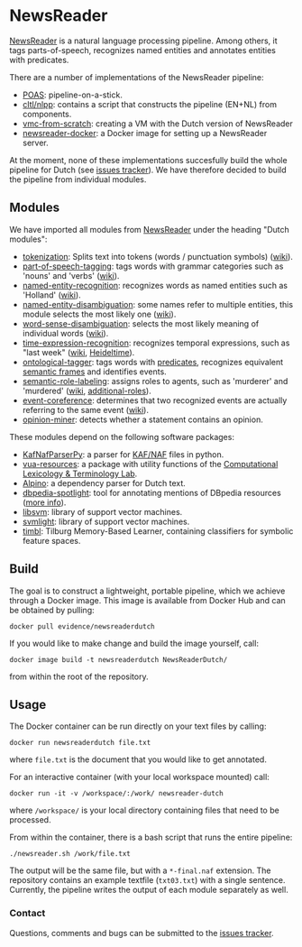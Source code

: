 # NewsReader
[NewsReader](www.newsreader-project.eu/) is a natural language processing pipeline. Among others, it tags parts-of-speech, recognizes named entities and annotates entities with predicates.

There are a number of implementations of the NewsReader pipeline:
- [POAS](http://poas.eu/): pipeline-on-a-stick.
- [cltl/nlpp](https://github.com/cltl/nlpp): contains a script that constructs the pipeline (EN+NL) from components.
- [vmc-from-scratch](https://github.com/ixa-ehu/vmc-from-scratch): creating a VM with the Dutch version of NewsReader
- [newsreader-docker](https://hub.docker.com/r/vanatteveldt/newsreader-docker/): a Docker image for setting up a NewsReader server.

At the moment, none of these implementations succesfully build the whole pipeline for Dutch (see [issues tracker](https://github.com/ADAH-EviDENce/NewsReader/issues)). We have therefore decided to build the pipeline from individual modules.

## Modules

We have imported all modules from [NewsReader](http://www.newsreader-project.eu/results/software/) under the heading "Dutch modules":

- [tokenization](https://github.com/ixa-ehu/ixa-pipe-pos): Splits text into tokens (words / punctuation symbols) ([wiki](https://en.wikipedia.org/wiki/Lexical_analysis#Tokenization)).
- [part-of-speech-tagging](https://github.com/cltl/morphosyntactic_parser_nl): tags words with grammar categories such as 'nouns' and 'verbs' ([wiki](https://en.wikipedia.org/wiki/Part-of-speech_tagging)).
- [named-entity-recognition](https://github.com/ixa-ehu/ixa-pipe-nerc): recognizes words as named entities such as 'Holland' ([wiki](https://en.wikipedia.org/wiki/Named-entity_recognition)).
- [named-entity-disambiguation](https://github.com/ixa-ehu/ixa-pipe-ned): some names refer to multiple entities, this module selects the most likely one ([wiki](https://en.wikipedia.org/wiki/Entity_linking)).
- [word-sense-disambiguation](https://github.com/cltl/svm_wsd): selects the most likely meaning of individual words ([wiki](https://en.wikipedia.org/wiki/Word-sense_disambiguation)).
- [time-expression-recognition](https://github.com/ixa-ehu/ixa-heideltime): recognizes temporal expressions, such as "last week" ([wiki](https://en.wikipedia.org/wiki/Temporal_expressions), [Heideltime](https://github.com/HeidelTime/heideltime)).
- [ontological-tagger](https://github.com/cltl/OntoTagger): tags words with [predicates](https://en.wikipedia.org/wiki/Predicate_(grammar)), recognizes equivalent [semantic frames](https://en.wikipedia.org/wiki/FrameNet) and identifies events.
- [semantic-role-labeling](https://github.com/newsreader/vua-srl-nl): assigns roles to agents, such as 'murderer' and 'murdered' ([wiki](https://en.wikipedia.org/wiki/Semantic_role_labeling), [additional-roles](https://github.com/newsreader/vua-srl-dutch-nominal-events)).
- [event-coreference](https://github.com/cltl/EventCoreference): determines that two recognized events are actually referring to the same event ([wiki](https://en.wikipedia.org/wiki/Coreference)).
- [opinion-miner](https://github.com/cltl/opinion_miner_deluxe): detects whether a statement contains an opinion.

These modules depend on the following software packages:
- [KafNafParserPy](https://github.com/cltl/KafNafParserPy): a parser for [KAF/NAF](https://github.com/newsreader/NAF) files in python.
- [vua-resources](http://svmlight.joachims.org/): a package with utility functions of the [Computational Lexicology & Terminology Lab](https://github.com/newsreader/vua-srl-dutch-nominal-events/).
- [Alpino](http://www.let.rug.nl/vannoord/alp/Alpino/): a dependency parser for Dutch text.
- [dbpedia-spotlight](https://github.com/dbpedia-spotlight/dbpedia-spotlight): tool for annotating mentions of DBpedia resources ([more info](http://www.dbpedia-spotlight.org/)).
- [libsvm](https://www.csie.ntu.edu.tw/~cjlin/libsvm/): library of support vector machines.
- [svmlight](http://svmlight.joachims.org/): library of support vector machines.
- [timbl](https://languagemachines.github.io/timbl/): Tilburg Memory-Based Learner, containing classifiers for symbolic feature spaces.

## Build
The goal is to construct a lightweight, portable pipeline, which we achieve through a Docker image. This image is available from Docker Hub and can be obtained by pulling:
```shell
docker pull evidence/newsreaderdutch
```

If you would like to make change and build the image yourself, call:
```shell
docker image build -t newsreaderdutch NewsReaderDutch/
```
from within the root of the repository.

## Usage
The Docker container can be run directly on your text files by calling:
```shell
docker run newsreaderdutch file.txt
```
where `file.txt` is the document that you would like to get annotated.

For an interactive container (with your local workspace mounted) call:
```shell
docker run -it -v /workspace/:/work/ newsreader-dutch
```
where `/workspace/` is your local directory containing files that need to be processed.

From within the container, there is a bash script that runs the entire pipeline:
```shell
./newsreader.sh /work/file.txt
```
The output will be the same file, but with a `*-final.naf` extension. The repository contains an example textfile (`txt03.txt`) with a single sentence. Currently, the pipeline writes the output of each module separately as well.

### Contact
Questions, comments and bugs can be submitted to the [issues tracker](https://github.com/ADAH-EviDENce/NewsReader/issues).
